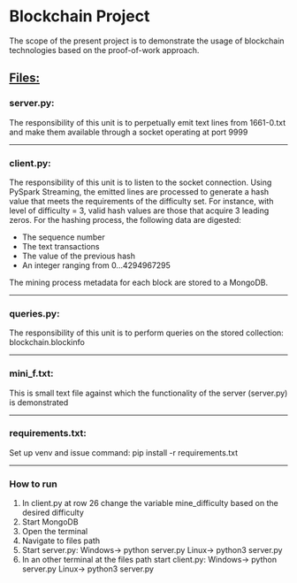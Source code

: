 # Blockchain Project

The scope of the present project is to demonstrate the usage of blockchain technologies based on the proof-of-work approach.



## <u>Files:</u>
### server.py:

The responsibility of this unit is to perpetually emit text lines from 1661-0.txt and make them available through a socket operating at port 9999

------

### client.py:

The responsibility of this unit is to listen to the socket connection. Using PySpark Streaming, the emitted lines are processed to generate a hash value that meets the requirements of the difficulty set. For instance, with level of difficulty = 3, valid hash values are those that acquire 3 leading zeros. For the hashing process, the following data are digested:

- The sequence number
- The text transactions
- The value of the previous hash
- An integer ranging from 0...4294967295

The mining process metadata for each block are stored to a MongoDB.  

------

### queries.py:

The responsibility of this unit is to perform queries on the stored collection: blockchain.blockinfo

------

### mini_f.txt:

This is small text file against which the functionality of the server (server.py) is demonstrated

------

### requirements.txt:

Set up venv and issue command: pip install -r requirements.txt

------

### How to run
1. In client.py at row 26 change the variable mine_difficulty based on the desired difficulty
2. Start MongoDB
3. Open the terminal
4. Navigate to files path
5. Start server.py: Windows-> python server.py  Linux-> python3 server.py
6. In an other terminal at the files path start client.py: Windows-> python server.py  Linux-> python3 server.py
